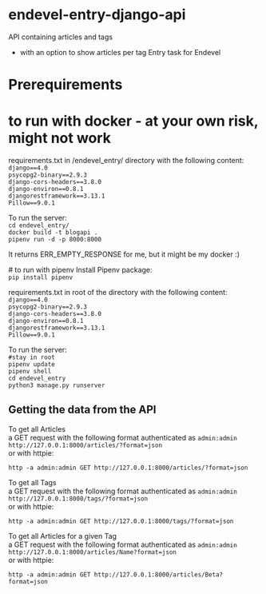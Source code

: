 # endevel-entry-django-api
 
API containing articles and tags 
 - with an option to show articles per tag
Entry task for Endevel

# Prerequirements

# to run with docker - at your own risk, might not work

requirements.txt in /endevel_entry/ directory with the following content:<br>
`django==4.0`<br/>
`psycopg2-binary==2.9.3`<br/>
`django-cors-headers==3.8.0`<br/>
`django-environ==0.8.1`<br/>
`djangorestframework==3.13.1`<br/>
`Pillow==9.0.1`<br/>

To run the server: <br>
`cd endevel_entry/`<br/>
`docker build -t blogapi .`<br/>
`pipenv run -d -p 8000:8000`<br/>

<p>It returns ERR_EMPTY_RESPONSE for me, but it might be my docker :)</p>

# to run with pipenv
Install Pipenv package: <br>
`pip install pipenv`<br/>

requirements.txt in root of the directory with the following content:<br>
`django==4.0`<br/>
`psycopg2-binary==2.9.3`<br/>
`django-cors-headers==3.8.0`<br/>
`django-environ==0.8.1`<br/>
`djangorestframework==3.13.1`<br/>
`Pillow==9.0.1`<br/>

To run the server: <br>
`#stay in root`<br/>
`pipenv update`<br/>
`pipenv shell`<br/>
`cd endevel_entry`<br/>
`python3 manage.py runserver`<br/>

## Getting the data from the API



To get all Articles <br>
a GET request with the following format authenticated as `admin:admin` <br>
`http://127.0.0.1:8000/articles/?format=json` <br>
or with httpie: <p>`http -a admin:admin GET http://127.0.0.1:8000/articles/?format=json`</p>


To get all Tags <br>
a GET request with the following format authenticated as `admin:admin`<br>
`http://127.0.0.1:8000/tags/?format=json` <br>
or with httpie: <p>`http -a admin:admin GET http://127.0.0.1:8000/tags/?format=json`</p>


To get all Articles for a given Tag <br>
a GET request with the following format authenticated as `admin:admin`<br>
`http://127.0.0.1:8000/articles/Name?format=json` <br>
or with httpie: <p>`http -a admin:admin GET http://127.0.0.1:8000/articles/Beta?format=json`</p>



